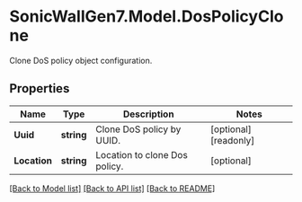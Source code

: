 # SonicWallGen7.Model.DosPolicyClone
Clone DoS policy object configuration.

## Properties

Name | Type | Description | Notes
------------ | ------------- | ------------- | -------------
**Uuid** | **string** | Clone DoS policy by UUID. | [optional] [readonly] 
**Location** | **string** | Location to clone Dos policy. | [optional] 

[[Back to Model list]](../README.md#documentation-for-models) [[Back to API list]](../README.md#documentation-for-api-endpoints) [[Back to README]](../README.md)

